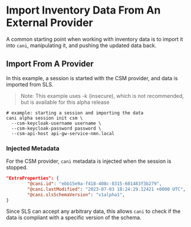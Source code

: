 # Import Inventory Data From An External Provider

A common starting point when working with inventory data is to import it into `cani`, manipulating it, and pushing the updated data back.

## Import From A Provider

In this example, a session is started with the CSM provider, and data is imported from SLS.

> Note: This example uses -k (insecure), which is not recommended, but is available for this alpha release

```shell
# example: starting a session and importing the data
cani alpha session init csm \
  --csm-keycloak-username username \
  --csm-keycloak-password password \
  --csm-api-host api-gw-service-nmn.local
```

### Injected Metadata

For the CSM provider, `cani` metadata is injected when the session is stopped.

```json
"ExtraProperties": {
        "@cani.id": "ebb15e9a-f418-408c-8315-601483f3b279",
        "@cani.lastModified": "2023-07-03 18:24:29.12421 +0000 UTC",
        "@cani.slsSchemaVersion": "v1alpha1",
}
```

Since SLS can accept any arbitrary data, this allows `cani` to check if the data is compliant with a specific version of the schema.
